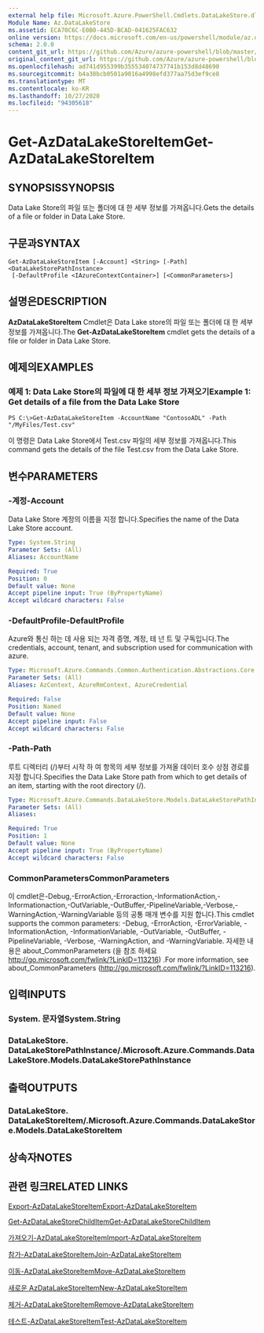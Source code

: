 ```yaml
---
external help file: Microsoft.Azure.PowerShell.Cmdlets.DataLakeStore.dll-Help.xml
Module Name: Az.DataLakeStore
ms.assetid: ECA70C6C-E0B0-445D-BCAD-041625FAC632
online version: https://docs.microsoft.com/en-us/powershell/module/az.datalakestore/get-azdatalakestoreitem
schema: 2.0.0
content_git_url: https://github.com/Azure/azure-powershell/blob/master/src/DataLakeStore/DataLakeStore/help/Get-AzDataLakeStoreItem.md
original_content_git_url: https://github.com/Azure/azure-powershell/blob/master/src/DataLakeStore/DataLakeStore/help/Get-AzDataLakeStoreItem.md
ms.openlocfilehash: ad741d955399b355534074737741b153d8d48690
ms.sourcegitcommit: b4a38bcb0501a9016a4998efd377aa75d3ef9ce8
ms.translationtype: MT
ms.contentlocale: ko-KR
ms.lasthandoff: 10/27/2020
ms.locfileid: "94305618"
---
```

# <span data-ttu-id="57b5d-101">Get-AzDataLakeStoreItem</span><span class="sxs-lookup"><span data-stu-id="57b5d-101">Get-AzDataLakeStoreItem</span></span>

## <span data-ttu-id="57b5d-102">SYNOPSIS</span><span class="sxs-lookup"><span data-stu-id="57b5d-102">SYNOPSIS</span></span>
<span data-ttu-id="57b5d-103">Data Lake Store의 파일 또는 폴더에 대 한 세부 정보를 가져옵니다.</span><span class="sxs-lookup"><span data-stu-id="57b5d-103">Gets the details of a file or folder in Data Lake Store.</span></span>

## <span data-ttu-id="57b5d-104">구문과</span><span class="sxs-lookup"><span data-stu-id="57b5d-104">SYNTAX</span></span>

```
Get-AzDataLakeStoreItem [-Account] <String> [-Path] <DataLakeStorePathInstance>
 [-DefaultProfile <IAzureContextContainer>] [<CommonParameters>]
```

## <span data-ttu-id="57b5d-105">설명은</span><span class="sxs-lookup"><span data-stu-id="57b5d-105">DESCRIPTION</span></span>
<span data-ttu-id="57b5d-106">**AzDataLakeStoreItem** Cmdlet은 Data Lake store의 파일 또는 폴더에 대 한 세부 정보를 가져옵니다.</span><span class="sxs-lookup"><span data-stu-id="57b5d-106">The **Get-AzDataLakeStoreItem** cmdlet gets the details of a file or folder in Data Lake Store.</span></span>

## <span data-ttu-id="57b5d-107">예제의</span><span class="sxs-lookup"><span data-stu-id="57b5d-107">EXAMPLES</span></span>

### <span data-ttu-id="57b5d-108">예제 1: Data Lake Store의 파일에 대 한 세부 정보 가져오기</span><span class="sxs-lookup"><span data-stu-id="57b5d-108">Example 1: Get details of a file from the Data Lake Store</span></span>
```
PS C:\>Get-AzDataLakeStoreItem -AccountName "ContosoADL" -Path "/MyFiles/Test.csv"
```

<span data-ttu-id="57b5d-109">이 명령은 Data Lake Store에서 Test.csv 파일의 세부 정보를 가져옵니다.</span><span class="sxs-lookup"><span data-stu-id="57b5d-109">This command gets the details of the file Test.csv from the Data Lake Store.</span></span>

## <span data-ttu-id="57b5d-110">변수</span><span class="sxs-lookup"><span data-stu-id="57b5d-110">PARAMETERS</span></span>

### <span data-ttu-id="57b5d-111">-계정</span><span class="sxs-lookup"><span data-stu-id="57b5d-111">-Account</span></span>
<span data-ttu-id="57b5d-112">Data Lake Store 계정의 이름을 지정 합니다.</span><span class="sxs-lookup"><span data-stu-id="57b5d-112">Specifies the name of the Data Lake Store account.</span></span>

```yaml
Type: System.String
Parameter Sets: (All)
Aliases: AccountName

Required: True
Position: 0
Default value: None
Accept pipeline input: True (ByPropertyName)
Accept wildcard characters: False
```

### <span data-ttu-id="57b5d-113">-DefaultProfile</span><span class="sxs-lookup"><span data-stu-id="57b5d-113">-DefaultProfile</span></span>
<span data-ttu-id="57b5d-114">Azure와 통신 하는 데 사용 되는 자격 증명, 계정, 테 넌 트 및 구독입니다.</span><span class="sxs-lookup"><span data-stu-id="57b5d-114">The credentials, account, tenant, and subscription used for communication with azure.</span></span>

```yaml
Type: Microsoft.Azure.Commands.Common.Authentication.Abstractions.Core.IAzureContextContainer
Parameter Sets: (All)
Aliases: AzContext, AzureRmContext, AzureCredential

Required: False
Position: Named
Default value: None
Accept pipeline input: False
Accept wildcard characters: False
```

### <span data-ttu-id="57b5d-115">-Path</span><span class="sxs-lookup"><span data-stu-id="57b5d-115">-Path</span></span>
<span data-ttu-id="57b5d-116">루트 디렉터리 (/)부터 시작 하 여 항목의 세부 정보를 가져올 데이터 호수 상점 경로를 지정 합니다.</span><span class="sxs-lookup"><span data-stu-id="57b5d-116">Specifies the Data Lake Store path from which to get details of an item, starting with the root directory (/).</span></span>

```yaml
Type: Microsoft.Azure.Commands.DataLakeStore.Models.DataLakeStorePathInstance
Parameter Sets: (All)
Aliases:

Required: True
Position: 1
Default value: None
Accept pipeline input: True (ByPropertyName)
Accept wildcard characters: False
```

### <span data-ttu-id="57b5d-117">CommonParameters</span><span class="sxs-lookup"><span data-stu-id="57b5d-117">CommonParameters</span></span>
<span data-ttu-id="57b5d-118">이 cmdlet은-Debug,-ErrorAction,-Erroraction,-InformationAction,-Informationaction,-OutVariable,-OutBuffer,-PipelineVariable,-Verbose,-WarningAction,-WarningVariable 등의 공통 매개 변수를 지원 합니다.</span><span class="sxs-lookup"><span data-stu-id="57b5d-118">This cmdlet supports the common parameters: -Debug, -ErrorAction, -ErrorVariable, -InformationAction, -InformationVariable, -OutVariable, -OutBuffer, -PipelineVariable, -Verbose, -WarningAction, and -WarningVariable.</span></span> <span data-ttu-id="57b5d-119">자세한 내용은 about_CommonParameters (을 참조 하세요 http://go.microsoft.com/fwlink/?LinkID=113216) .</span><span class="sxs-lookup"><span data-stu-id="57b5d-119">For more information, see about_CommonParameters (http://go.microsoft.com/fwlink/?LinkID=113216).</span></span>

## <span data-ttu-id="57b5d-120">입력</span><span class="sxs-lookup"><span data-stu-id="57b5d-120">INPUTS</span></span>

### <span data-ttu-id="57b5d-121">System. 문자열</span><span class="sxs-lookup"><span data-stu-id="57b5d-121">System.String</span></span>

### <span data-ttu-id="57b5d-122">DataLakeStore. DataLakeStorePathInstance/.</span><span class="sxs-lookup"><span data-stu-id="57b5d-122">Microsoft.Azure.Commands.DataLakeStore.Models.DataLakeStorePathInstance</span></span>

## <span data-ttu-id="57b5d-123">출력</span><span class="sxs-lookup"><span data-stu-id="57b5d-123">OUTPUTS</span></span>

### <span data-ttu-id="57b5d-124">DataLakeStore. DataLakeStoreItem/.</span><span class="sxs-lookup"><span data-stu-id="57b5d-124">Microsoft.Azure.Commands.DataLakeStore.Models.DataLakeStoreItem</span></span>

## <span data-ttu-id="57b5d-125">상속자</span><span class="sxs-lookup"><span data-stu-id="57b5d-125">NOTES</span></span>

## <span data-ttu-id="57b5d-126">관련 링크</span><span class="sxs-lookup"><span data-stu-id="57b5d-126">RELATED LINKS</span></span>

[<span data-ttu-id="57b5d-127">Export-AzDataLakeStoreItem</span><span class="sxs-lookup"><span data-stu-id="57b5d-127">Export-AzDataLakeStoreItem</span></span>](./Export-AzDataLakeStoreItem.md)

[<span data-ttu-id="57b5d-128">Get-AzDataLakeStoreChildItem</span><span class="sxs-lookup"><span data-stu-id="57b5d-128">Get-AzDataLakeStoreChildItem</span></span>](./Get-AzDataLakeStoreChildItem.md)

[<span data-ttu-id="57b5d-129">가져오기-AzDataLakeStoreItem</span><span class="sxs-lookup"><span data-stu-id="57b5d-129">Import-AzDataLakeStoreItem</span></span>](./Import-AzDataLakeStoreItem.md)

[<span data-ttu-id="57b5d-130">참가-AzDataLakeStoreItem</span><span class="sxs-lookup"><span data-stu-id="57b5d-130">Join-AzDataLakeStoreItem</span></span>](./Join-AzDataLakeStoreItem.md)

[<span data-ttu-id="57b5d-131">이동-AzDataLakeStoreItem</span><span class="sxs-lookup"><span data-stu-id="57b5d-131">Move-AzDataLakeStoreItem</span></span>](./Move-AzDataLakeStoreItem.md)

[<span data-ttu-id="57b5d-132">새로운 AzDataLakeStoreItem</span><span class="sxs-lookup"><span data-stu-id="57b5d-132">New-AzDataLakeStoreItem</span></span>](./New-AzDataLakeStoreItem.md)

[<span data-ttu-id="57b5d-133">제거-AzDataLakeStoreItem</span><span class="sxs-lookup"><span data-stu-id="57b5d-133">Remove-AzDataLakeStoreItem</span></span>](./Remove-AzDataLakeStoreItem.md)

[<span data-ttu-id="57b5d-134">테스트-AzDataLakeStoreItem</span><span class="sxs-lookup"><span data-stu-id="57b5d-134">Test-AzDataLakeStoreItem</span></span>](./Test-AzDataLakeStoreItem.md)


